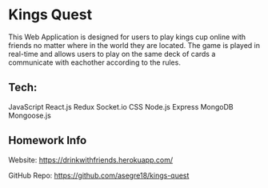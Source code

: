 # Kings Quest

This Web Application is designed for users to play kings cup online with friends no matter where in the world they are located. The game is played in real-time and allows users to play on the same deck of cards a communicate with eachother according to the rules.

## Tech:
JavaScript
React.js
Redux
Socket.io
CSS
Node.js
Express
MongoDB
Mongoose.js

## Homework Info

Website:
https://drinkwithfriends.herokuapp.com/

GitHub Repo:
https://github.com/asegre18/kings-quest